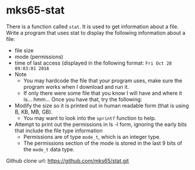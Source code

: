 # mks65-stat
There is a function called `stat`. It is used to get information about a file. Write a program that uses stat to display the following information about a file:
- file size
- mode (permissions)
- time of last access (displayed in the following format: `Fri Oct 28 09:03:01 2016`
- Note
  - You may hardcode the file that your program uses, make sure the program works when I download and run it.
  - If only there were some file that you know I will have and where it is... hmm...
Once you have that, try the following:
- Modify the size so it is printed out in human readable form (that is using B, KB, MB, GB).
  - You may want to look into the `sprintf` function to help.
- Attempt to print out the permissions in ls -l form, ignoring the early bits that include the file type information
  - Permissions are of type `mode_t`, which is an integer type.
  - The permissions section of the mode is stored in the last 9 bits of the `mode_t` data type.

Github clone url:
https://github.com/mks65/stat.git